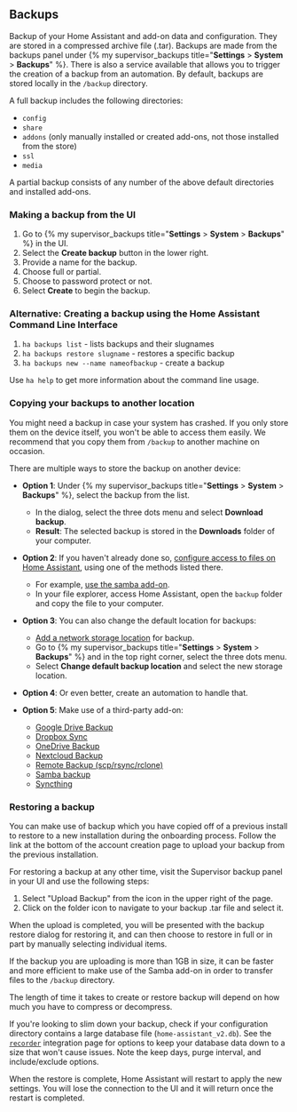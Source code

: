 ## Backups

Backup of your Home Assistant and add-on data and configuration. They are stored in a compressed archive file (.tar). Backups are made from the backups panel under {% my supervisor_backups title="**Settings** > **System** > **Backups**" %}. There is also a service available that allows you to trigger the creation of a backup from an automation. By default, backups are stored locally in the `/backup` directory.

A full backup includes the following directories:

- `config`
- `share`
- `addons` (only manually installed or created add-ons, not those installed from the store)
- `ssl`
- `media`

A partial backup consists of any number of the above default directories and installed add-ons.

### Making a backup from the UI

1. Go to {% my supervisor_backups title="**Settings** > **System** > **Backups**" %} in the UI.
2. Select the **Create backup** button in the lower right.
3. Provide a name for the backup.
4. Choose full or partial.
5. Choose to password protect or not.
6. Select **Create** to begin the backup.

### Alternative: Creating a backup using the Home Assistant Command Line Interface

1. `ha backups list` - lists backups and their slugnames
2. `ha backups restore slugname` - restores a specific backup
3. `ha backups new --name nameofbackup` - create a backup

Use `ha help` to get more information about the command line usage.

### Copying your backups to another location

You might need a backup in case your system has crashed. If you only store them on the device itself, you won't be able to access them easily. We recommend that you copy them from `/backup` to another machine on occasion.

There are multiple ways to store the backup on another device:

- **Option 1**: Under {% my supervisor_backups title="**Settings** > **System** > **Backups**" %}, select the backup from the list.
  - In the dialog, select the three dots menu and select **Download backup**.
  - **Result**: The selected backup is stored in the **Downloads** folder of your computer.
- **Option 2**: If you haven't already done so, [configure access to files on Home Assistant](/common-tasks/os/#configuring-access-to-files), using one of the methods listed there.
  - For example, [use the samba add-on](/common-tasks/os/#installing-and-using-the-samba-add-on).
  - In your file explorer, access Home Assistant, open the `backup` folder and copy the file to your computer.
- **Option 3**: You can also change the default location for backups:
  - [Add a network storage location](/common-tasks/os/#network-storage) for backup.
  - Go to  {% my supervisor_backups title="**Settings** > **System** > **Backups**" %} and in the top right corner, select the three dots menu.
  - Select **Change default backup location** and select the new storage location.

- **Option 4**: Or even better, create an automation to handle that.
- **Option 5**: Make use of a third-party add-on:
  - [Google Drive Backup](https://github.com/sabeechen/hassio-google-drive-backup)
  - [Dropbox Sync](https://github.com/danielwelch/hassio-dropbox-sync)
  - [OneDrive Backup](https://github.com/lavinir/hassio-onedrive-backup)
  - [Nextcloud Backup](https://github.com/Sebclem/hassio-nextcloud-backup)
  - [Remote Backup (scp/rsync/rclone)](https://github.com/ikifar2012/remote-backup-addon)
  - [Samba backup](https://github.com/thomasmauerer/hassio-addons/tree/master/samba-backup)
  - [Syncthing](https://github.com/Poeschl/Hassio-Addons/tree/main/syncthing)

### Restoring a backup

You can make use of backup which you have copied off of a previous install to restore to a new installation during the onboarding process. Follow the link at the bottom of the account creation page to upload your backup from the previous installation.

For restoring a backup at any other time, visit the Supervisor backup panel in your UI and use the following steps:

1. Select "Upload Backup" from the icon in the upper right of the page.
2. Click on the folder icon to navigate to your backup .tar file and select it.

When the upload is completed, you will be presented with the backup restore dialog for restoring it, and can then choose to restore in full or in part by manually selecting individual items.

If the backup you are uploading is more than 1GB in size, it can be faster and more efficient to make use of the Samba add-on in order to transfer files to the `/backup` directory.

The length of time it takes to create or restore backup will depend on how much you have to compress or decompress.

If you're looking to slim down your backup, check if your configuration directory contains a large database file (`home-assistant_v2.db`). See the [`recorder`](/integrations/recorder/) integration page for options to keep your database data down to a size that won't cause issues. Note the keep days, purge interval, and include/exclude options.

When the restore is complete, Home Assistant will restart to apply the new settings. You will lose the connection to the UI and it will return once the restart is completed.
